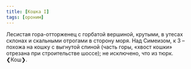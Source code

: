```yaml
---
title: [Кошка I]
tags: [ороним]
---
```


Лесистая гора-отторженец с горбатой вершиной, крутыми, в утесах склонах и
скальными отрогами в сторону моря. Над Симеизом, к З – похожа на кошку с
выгнутой спиной (часть горы, «хвост кошки» отрезана при строительстве шоссе); не
исключено, что из тюрк. ❮Кош❯.
